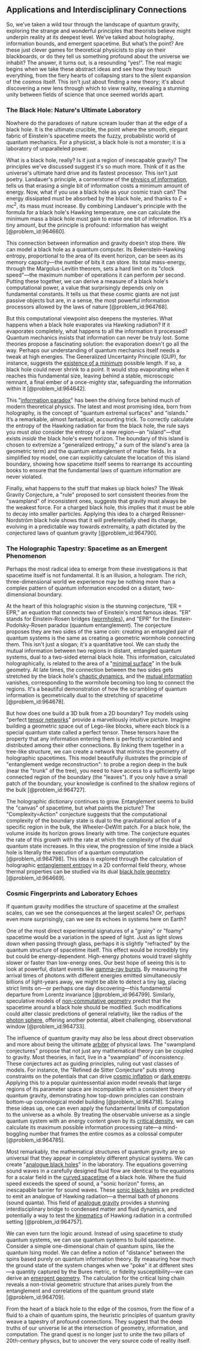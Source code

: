 ## Applications and Interdisciplinary Connections

So, we’ve taken a wild tour through the landscape of quantum gravity, exploring the strange and wonderful principles that theorists believe might underpin reality at its deepest level. We’ve talked about holography, information bounds, and emergent spacetime. But what’s the point? Are these just clever games for theoretical physicists to play on their blackboards, or do they tell us something profound about the universe we inhabit? The answer, it turns out, is a resounding “yes!”. The real magic begins when we take these abstract ideas and see how they touch everything, from the fiery hearts of collapsing stars to the silent expansion of the cosmos itself. This isn't just about finding a new theory; it's about discovering a new lens through which to view reality, revealing a stunning unity between fields of science that once seemed worlds apart.

### The Black Hole: Nature's Ultimate Laboratory

Nowhere do the paradoxes of nature scream louder than at the edge of a black hole. It is the ultimate crucible, the point where the smooth, elegant fabric of Einstein's spacetime meets the fuzzy, probabilistic world of quantum mechanics. For a physicist, a black hole is not a monster; it is a laboratory of unparalleled power.

What is a black hole, really? Is it just a region of inescapable gravity? The principles we've discussed suggest it's so much more. Think of it as the universe's ultimate hard drive and its fastest processor. This isn't just poetry. Landauer's principle, a cornerstone of the [physics of information](@article_id:275439), tells us that erasing a single bit of information costs a minimum amount of energy. Now, what if you use a black hole as your cosmic trash can? The energy dissipated must be absorbed by the black hole, and thanks to $E=mc^2$, its mass must increase. By combining Landauer's principle with the formula for a black hole's Hawking temperature, one can calculate the minimum mass a black hole must gain to erase one bit of information. It’s a tiny amount, but the principle is profound: information has weight [@problem_id:964660].

This connection between information and gravity doesn't stop there. We can model a black hole as a quantum computer. Its Bekenstein-Hawking entropy, proportional to the area of its event horizon, can be seen as its memory capacity—the number of bits it can store. Its total mass-energy, through the Margolus-Levitin theorem, sets a hard limit on its "clock speed"—the maximum number of operations it can perform per second. Putting these together, we can derive a measure of a black hole's computational power, a value that surprisingly depends only on fundamental constants. It tells us that these cosmic giants are not just passive objects but are, in a sense, the most powerful information processors allowed by the laws of nature [@problem_id:964768].

But this computational viewpoint also deepens the mysteries. What happens when a black hole evaporates via Hawking radiation? If it evaporates completely, what happens to all the information it processed? Quantum mechanics insists that information can never be truly lost. Some theories propose a fascinating solution: the evaporation doesn't go all the way. Perhaps our understanding of quantum mechanics itself needs a tweak at high energies. The Generalized Uncertainty Principle (GUP), for instance, suggests the [existence of a minimum](@article_id:633432) possible length. If so, a black hole could never shrink to a point. It would stop evaporating when it reaches this fundamental size, leaving behind a stable, microscopic remnant, a final ember of a once-mighty star, safeguarding the information within it [@problem_id:964642].

This "[information paradox](@article_id:189672)" has been the driving force behind much of modern theoretical physics. The latest and most promising idea, born from holography, is the concept of "quantum extremal surfaces" and "islands." It’s a remarkable, almost fantastical, accounting trick. To correctly calculate the entropy of the Hawking radiation far from the black hole, the rule says you must *also* consider the entropy of a new region—an "island"—that exists *inside* the black hole's event horizon. The boundary of this island is chosen to extremize a "generalized entropy," a sum of the island's area (a geometric term) and the quantum entanglement of matter fields. In a simplified toy model, one can explicitly calculate the location of this island boundary, showing how spacetime itself seems to rearrange its accounting books to ensure that the fundamental laws of quantum information are never violated.

Finally, what happens to the stuff that makes up black holes? The Weak Gravity Conjecture, a "rule" proposed to sort consistent theories from the "swampland" of inconsistent ones, suggests that gravity must always be the weakest force. For a charged black hole, this implies that it must be able to decay into smaller particles. Applying this idea to a charged Reissner-Nordström black hole shows that it will preferentially shed its charge, evolving in a predictable way towards extremality, a path dictated by the conjectured laws of quantum gravity [@problem_id:964790].

### The Holographic Tapestry: Spacetime as an Emergent Phenomenon

Perhaps the most radical idea to emerge from these investigations is that spacetime itself is not fundamental. It is an illusion, a hologram. The rich, three-dimensional world we experience may be nothing more than a complex pattern of quantum information encoded on a distant, two-dimensional boundary.

At the heart of this holographic vision is the stunning conjecture, "ER = EPR," an equation that connects two of Einstein's most famous ideas. "ER" stands for Einstein-Rosen bridges ([wormholes](@article_id:158393)), and "EPR" for the Einstein-Podolsky-Rosen paradox (quantum entanglement). The conjecture proposes they are two sides of the same coin: creating an entangled pair of quantum systems is the same as creating a geometric wormhole connecting them. This isn't just a slogan; it's a quantitative tool. We can study the mutual information between two regions in distant, entangled quantum systems, dual to a two-sided eternal black hole. This information, calculated holographically, is related to the area of a "[minimal surface](@article_id:266823)" in the bulk geometry. At late times, the connection between the two sides gets stretched by the black hole's [chaotic dynamics](@article_id:142072), and the [mutual information](@article_id:138224) vanishes, corresponding to the wormhole becoming too long to connect the regions. It's a beautiful demonstration of how the scrambling of quantum information is geometrically dual to the stretching of spacetime [@problem_id:964678].

But how does one build a 3D bulk from a 2D boundary? Toy models using "perfect [tensor networks](@article_id:141655)" provide a marvellously intuitive picture. Imagine building a geometric space out of Lego-like blocks, where each block is a special quantum state called a perfect tensor. These tensors have the property that any information entering them is perfectly scrambled and distributed among their other connections. By linking them together in a tree-like structure, we can create a network that mimics the geometry of holographic spacetimes. This model beautifully illustrates the principle of "entanglement wedge reconstruction": to probe a region deep in the bulk (near the "trunk" of the tree), you need to have access to a sufficiently large connected region of the boundary (the "leaves"). If you only have a small patch of the boundary, your knowledge is confined to the shallow regions of the bulk [@problem_id:964727].

The holographic dictionary continues to grow. Entanglement seems to build the "canvas" of spacetime, but what paints the picture? The "Complexity=Action" conjecture suggests that the computational complexity of the boundary state is dual to the gravitational action of a specific region in the bulk, the Wheeler-DeWitt patch. For a black hole, the volume inside its horizon grows linearly with time. The conjecture equates the rate of this growth with the rate at which the complexity of the dual quantum state increases. In this view, the progression of time inside a black hole is literally the execution of a quantum computation [@problem_id:964798]. This idea is explored through the calculation of holographic [entanglement entropy](@article_id:140324) in a 2D conformal field theory, whose thermal properties can be studied via its dual [black hole geometry](@article_id:157692) [@problem_id:964669].

### Cosmic Fingerprints and Laboratory Echoes

If quantum gravity modifies the structure of spacetime at the smallest scales, can we see the consequences at the largest scales? Or, perhaps even more surprisingly, can we see its echoes in systems here on Earth?

One of the most direct experimental signatures of a "grainy" or "foamy" spacetime would be a variation in the speed of light. Just as light slows down when passing through glass, perhaps it is slightly "refracted" by the quantum structure of spacetime itself. This effect would be incredibly tiny but could be energy-dependent. High-energy photons would travel slightly slower or faster than low-energy ones. Our best hope of seeing this is to look at powerful, distant events like [gamma-ray bursts](@article_id:159581). By measuring the arrival times of photons with different energies emitted simultaneously billions of light-years away, we might be able to detect a tiny lag, placing strict limits on—or perhaps one day discovering—this fundamental departure from Lorentz invariance [@problem_id:964799]. Similarly, speculative models of [non-commutative geometry](@article_id:159852) predict that the spacetime around a black hole should be modified. Such modifications could alter classic predictions of general relativity, like the radius of the [photon sphere](@article_id:158948), offering another potential, albeit challenging, observational window [@problem_id:964733].

The influence of quantum gravity may also be less about direct observation and more about being the ultimate [arbiter](@article_id:172555) of physical laws. The "swampland conjectures" propose that not just any mathematical theory can be coupled to gravity. Most theories, in fact, live in a "swampland" of inconsistency. These conjectures act as guiding principles, ruling out vast classes of models. For instance, the "Refined de Sitter Conjecture" puts strong constraints on the potentials that can drive [cosmic inflation](@article_id:156104) or [dark energy](@article_id:160629). Applying this to a popular quintessential axion model reveals that large regions of its parameter space are incompatible with a consistent theory of quantum gravity, demonstrating how top-down principles can constrain bottom-up cosmological model building [@problem_id:964718]. Scaling these ideas up, one can even apply the fundamental limits of computation to the universe as a whole. By treating the observable universe as a single quantum system with an energy content given by its [critical density](@article_id:161533), we can calculate its maximum possible information processing rate—a mind-boggling number that frames the entire cosmos as a colossal computer [@problem_id:964785].

Most remarkably, the mathematical structures of quantum gravity are so universal that they appear in completely different physical systems. We can create "[analogue black holes](@article_id:159554)" in the laboratory. The equations governing sound waves in a carefully designed fluid flow are identical to the equations for a scalar field in the [curved spacetime](@article_id:184444) of a black hole. Where the fluid speed exceeds the speed of sound, a "sonic horizon" forms, an inescapable barrier for sound waves. These [sonic black holes](@article_id:157391) are predicted to emit an analogue of Hawking radiation—a thermal bath of phonons (sound quanta). This field of [analogue gravity](@article_id:144376) provides a stunning interdisciplinary bridge to condensed matter and fluid dynamics, and potentially a way to test the [kinematics](@article_id:172824) of Hawking radiation in a controlled setting [@problem_id:964757].

We can even turn the logic around. Instead of using spacetime to study quantum systems, we can use quantum systems to build spacetime. Consider a simple one-dimensional chain of quantum spins, like the quantum Ising model. We can define a notion of "distance" between the spins based purely on quantum information theory. By measuring how much the ground state of the system changes when we "poke" it at different sites—a quantity captured by the Bures metric, or fidelity susceptibility—we can derive an [emergent geometry](@article_id:201187). The calculation for the critical Ising chain reveals a non-trivial geometric structure that arises purely from the entanglement and correlations of the quantum ground state [@problem_id:964709].

From the heart of a black hole to the edge of the cosmos, from the flow of a fluid to a chain of quantum spins, the heuristic principles of quantum gravity weave a tapestry of profound connections. They suggest that the deep truths of our universe lie at the intersection of geometry, information, and computation. The grand quest is no longer just to unite the two pillars of 20th-century physics, but to uncover the very source code of reality itself.